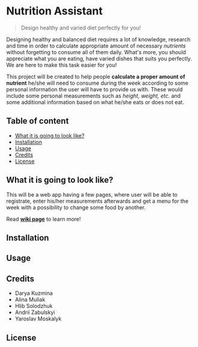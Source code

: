 # Nutrition Assistant
> Design healthy and varied diet perfectly for you! 

Designing healthy and balanced diet requires a lot of knowledge, research and time in order to  calculate appropriate amount of necessary *nutrients* without forgetting to consume all of them daily. What's more, you should appreciate what you are eating, have varied dishes that suits you perfectly. We are here to make this task easier for you!

This project will be created to help people **calculate a proper amount of nutrient** he/she will need to consume during the week according to some personal information the user will have to provide us with. These would include some personal measurements such as *height, weight, etc.* and some additional information based on what he/she eats or does not eat.


## Table of content
* [What it is going to look like?](#what-it-is-going-to-look-like%3F)
* [Installation](#installation)
* [Usage](#usage)
* [Credits](#credits)
* [License](#license)

## What it is going to look like?
This will be a web app having a few pages, where user will be able to registrate, enter his/her measurements afterwards and get a menu for the week with a possibility to change some food by another. 

Read **[wiki page](https://github.com/ivddorrka/OP_nutriotionproject/wiki/Idea-of-project)** to learn more!

## Installation

## Usage

## Credits
* Darya Kuzmina
* Alina Muliak
* Hlib Solodzhuk
* Andrii Zabulskyi
* Yaroslav Moskalyk

## License

